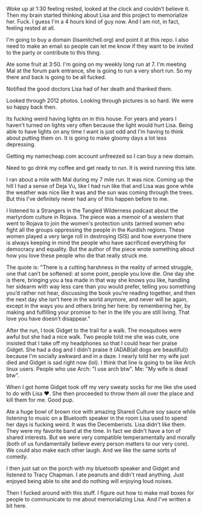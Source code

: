 Woke up at 1:30 feeling rested, looked at the clock and couldn't believe it. Then my brain started thinking about Lisa and this project to memorialize her. Fuck. I guess I'm a 4 hours kind of guy now. And I am not, in fact, feeling rested at all.

I'm going to buy a domain (lisamitchell.org) and point it at this repo. I also need to make an email so people can let me know if they want to be invited to the party or contribute to this thing. 

Ate some fruit at 3:50. I'm going on my weekly long run at 7. I'm meeting Mal at the forum park entrance, she is going to run a very short run. So my there and back is going to be all fucked. 

Notified the good doctors Lisa had of her death and thanked them. 

Looked through 2012 photos. Looking through pictures is so hard. We were so happy back then. 

Its fucking weird having lights on in this house. For years and years I haven't turned on lights very often because the light would hurt Lisa. Being able to have lights on any time I want is just odd and I'm having to think about putting them on. It is going to make gloomy days a lot less depressing. 

Getting my namecheap.com account unfreezed so I can buy a new domain.

Need to go drink my coffee and get ready to run. It is weird running this late. 

I ran about a mile with Mal during my 7 mile run. It was nice. Coming up the hill I had a sense of Deja Vu, like I had run like that and Lisa was gone while the weather was nice like it was and the sun was coming through the trees. But this I've definitely never had any of this happen before to me. 

I listened to a Strangers in the Tangled Wilderness podcast about the martyrdom culture in Rojava. The piece was a memoir of a western that went to Rojava to join the women's protection units (armed women who fight all the groups oppressing the people in the Kurdish regions. These women played a very large roll in destroying ISIS) and how everyone there is always keeping in mind the people who have sacrificed everything for democracy and equality. But the author of the piece wrote something about how you love these people who die that really struck me. 

The quote is: "There is a cutting harshness in the reality of armed struggle, one that can’t be softened: at some point, people you love die. One day she is there, bringing you a tea made in that way she knows you like, handling her sidearm with way less care than you would prefer, telling you something you’d rather not hear, discussing the book you’re reading together, and then the next day she isn’t here in the world anymore, and never will be again, except in the ways you and others bring her here: by remembering her, by making and fulfilling your promise to her in the life you are still living. That love you have doesn’t disappear."

After the run, I took Gidget to the trail for a walk. The mosquitoes were awful but she had a nice walk. Two people told me she was cute, one insisted that I take off my headphones so that I could hear her praise Gidget. She had a dog and I didn't praise it (ADAB(all dogs are beautiful)) because I'm socially awkward and in a daze. I nearly told her my wife just died and Gidget is sad right now (lol). I think that line is going to be like Arch linux users. People who use Arch: "I use arch btw". Me: "My wife is dead btw".

When I got home Gidget took off my very sweaty socks for me like she used to do with Lisa ❤️. She then proceeded to throw them all over the place and kill them for me. Good pup. 

Ate a huge bowl of brown rice with amazing Shared Culture soy sauce while listening to music on a Bluetooth speaker in the room Lisa used to spend her days is fucking weird. It was the Decemberists. Lisa didn't like them. They were my favorite band at the time. In fact we didn't have a ton of shared interests. But we were very compatible temperamentally and morally (both of us fundamentally believe every person matters to our very core). We could also make each other laugh. And we like the same sorts of comedy.

I then just sat on the porch with my bluetooth speaker and Gidget and listened to Tracy Chapman. I ate peanuts and didn't read anything. Just enjoyed being able to site and do nothing will enjoying loud noises. 

Then I fucked around with this stuff. I figure out how to make mail boxes for people to communicate to me about memorializing Lisa. And I've written a bit here. 

